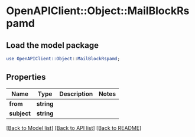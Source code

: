 # OpenAPIClient::Object::MailBlockRspamd

## Load the model package
```perl
use OpenAPIClient::Object::MailBlockRspamd;
```

## Properties
Name | Type | Description | Notes
------------ | ------------- | ------------- | -------------
**from** | **string** |  | 
**subject** | **string** |  | 

[[Back to Model list]](../README.md#documentation-for-models) [[Back to API list]](../README.md#documentation-for-api-endpoints) [[Back to README]](../README.md)


